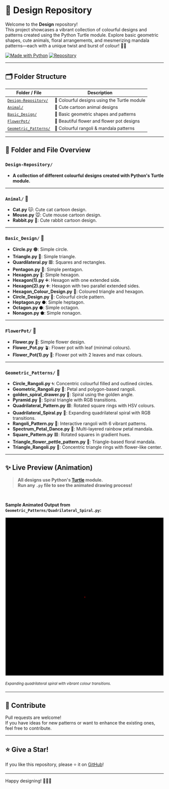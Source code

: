 # 🎨 Design Repository

Welcome to the **Design** repository!  
This project showcases a vibrant collection of colourful designs and patterns created using the Python Turtle module. Explore basic geometric shapes, cute animals, floral arrangements, and mesmerizing mandala patterns—each with a unique twist and burst of colour! 🌈✨

[![Made with Python](https://img.shields.io/badge/Made%20with-Python-blue?logo=python)](https://www.python.org/)
[![Repository](https://img.shields.io/badge/GitHub-Dhrumi45%2FDesign-181717?logo=github)](https://github.com/Dhrumi45/Design)

---

## 🗂️ Folder Structure

| Folder / File                | Description                                                    |
|------------------------------|----------------------------------------------------------------|
| [`Design-Repository/`](#design-repository) | 🎨 Colourful designs using the Turtle module                     |
| [`Animal/`](#animal-)         | 🐾 Cute cartoon animal designs                                 |
| [`Basic_Design/`](#basic_design-) | 📐 Basic geometric shapes and patterns                         |
| [`FlowerPot/`](#flowerpot-)   | 🌷 Beautiful flower and flower pot designs                     |
| [`Geometric_Patterns/`](#geometric_patterns-) | 🎊 Colourful rangoli & mandala patterns                         |

---

## 📂 Folder and File Overview

### `Design-Repository/`
- **A collection of different colourful designs created with Python's Turtle module.**

---

### `Animal/` 🐾
- **Cat.py** 🐱: Cute cat cartoon design.
- **Mouse.py** 🐭: Cute mouse cartoon design.
- **Rabbit.py** 🐰: Cute rabbit cartoon design.

---

### `Basic_Design/` 📐
- **Circle.py** 🟠: Simple circle.
- **Triangle.py** 🔺: Simple triangle.
- **Quardilateral.py** 🟥: Squares and rectangles.
- **Pentagon.py** 🔵: Simple pentagon.
- **Hexagon.py** 🔶: Simple hexagon.
- **Hexagon(1).py** ➕: Hexagon with one extended side.
- **Hexagon(2).py** ➕: Hexagon with two parallel extended sides.
- **Hexagon_Colour_Design.py** 🌈: Coloured triangle and hexagon.
- **Circle_Design.py** 🌈: Colourful circle pattern.
- **Heptagon.py** ⬣: Simple heptagon.
- **Octagon.py** ⬢: Simple octagon.
- **Nonagon.py** ⬟: Simple nonagon.

---

### `FlowerPot/` 🌷
- **Flower.py** 🌼: Simple flower design.
- **Flower_Pot.py** 🪴: Flower pot with leaf (minimal colours).
- **Flower_Pot(1).py** 🌺: Flower pot with 2 leaves and max colours.

---

### `Geometric_Patterns/` 🎊
- **Circle_Rangoli.py** 🌀: Concentric colourful filled and outlined circles.
- **Geometric_Rangoli.py** 🎨: Petal and polygon-based rangoli.
- **golden_spiral_drawer.py** 🌈: Spiral using the golden angle.
- **Pyramid.py** 🔺: Spiral triangle with RGB transitions.
- **Quadrilateral_Pattern.py** 🟪: Rotated square rings with HSV colours.
- **Quadrilateral_Spiral.py** 🔲: Expanding quadrilateral spiral with RGB transitions.
- **Rangoli_Pattern.py** 💠: Interactive rangoli with 6 vibrant patterns.
- **Spectrum_Petal_Dance.py** 🌸: Multi-layered rainbow petal mandala.
- **Square_Pattern.py** 🟥: Rotated squares in gradient hues.
- **Triangle_flower_pettle_pattern.py** 🌼: Triangle-based floral mandala.
- **Triangle_Rangoli.py** 🔻: Concentric triangle rings with flower-like center.

---

## ✨ Live Preview (Animation)

> **All designs use Python's [Turtle](https://docs.python.org/3/library/turtle.html) module.  
> Run any `.py` file to see the animated drawing process!**

<br/>

**Sample Animated Output from `Geometric_Patterns/Quadrilateral_Spiral.py`:**

![Quadrilateral Spiral Animation](Geometric_Patterns/spiral_animation.gif)

<sup>_Expanding quadrilateral spiral with vibrant colour transitions._</sup>

---

## 🤗 Contribute

Pull requests are welcome!  
If you have ideas for new patterns or want to enhance the existing ones, feel free to contribute.

---

## ⭐️ Give a Star!

If you like this repository, please ⭐️ it on [GitHub](https://github.com/Dhrumi45/Design)!

---

Happy designing! 🎨🐢🌈

